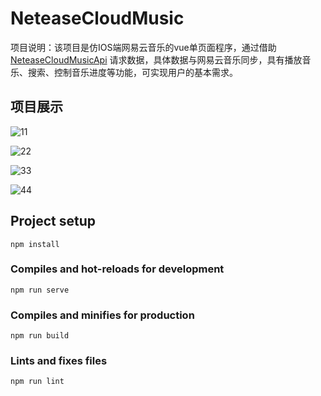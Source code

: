 # NeteaseCloudMusic 

项目说明：该项目是仿IOS端网易云音乐的vue单页面程序，通过借助[NeteaseCloudMusicApi](https://github.com/Binaryify/NeteaseCloudMusicApi) 请求数据，具体数据与网易云音乐同步，具有播放音乐、搜索、控制音乐进度等功能，可实现用户的基本需求。

## 项目展示

![11](C:\Users\14685\Desktop\11.png)

![22](C:\Users\14685\Desktop\22.png)

![33](C:\Users\14685\Desktop\33.png)

![44](C:\Users\14685\Desktop\44.png)

## Project setup

```
npm install
```

### Compiles and hot-reloads for development
```
npm run serve
```

### Compiles and minifies for production
```
npm run build
```

### Lints and fixes files
```
npm run lint
```


